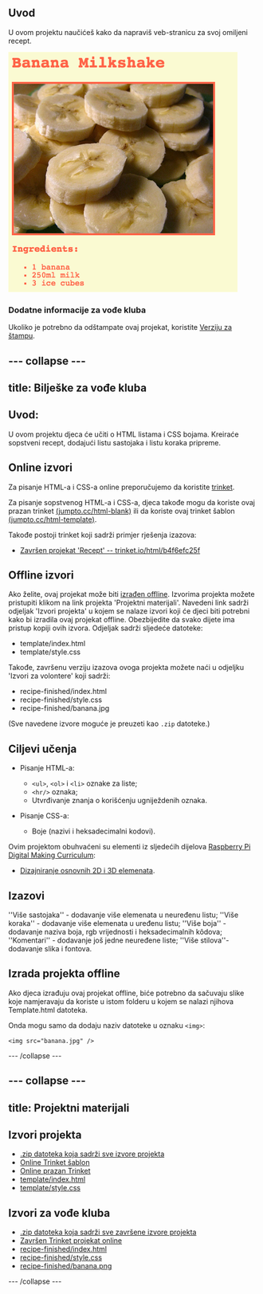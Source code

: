 ## Uvod

U ovom projektu naučićeš kako da napraviš veb-stranicu za svoj omiljeni recept.

![screenshot](images/recipe-final.png)

### Dodatne informacije za vođe kluba

Ukoliko je potrebno da odštampate ovaj projekat, koristite [Verziju za štampu](https://projects.raspberrypi.org/me-ME/projects/recipe/print).

--- collapse ---
---
title: Bilješke za vođe kluba
---
## Uvod:

U ovom projektu djeca će učiti o HTML listama i CSS bojama. Kreiraće sopstveni recept, dodajući listu sastojaka i listu koraka pripreme.

## Online izvori

Za pisanje HTML-a i CSS-a online preporučujemo da koristite [trinket](https://trinket.io/).

Za pisanje sopstvenog HTML-a i CSS-a, djeca takođe mogu da koriste ovaj prazan trinket [(jumpto.cc/html-blank)](http://jumpto.cc/html-blank) ili da koriste ovaj trinket šablon [(jumpto.cc/html-template)](http://jumpto.cc/html-template).

Takođe postoji trinket koji sadrži primjer rješenja izazova:

+ [Završen projekat 'Recept' -- trinket.io/html/b4f6efc25f](https://trinket.io/html/b4f6efc25f)

## Offline izvori

Ako želite, ovaj projekat može biti [izrađen offline](https://www.codeclubprojects.org/en-GB/resources/webdev-working-offline/). Izvorima projekta možete pristupiti klikom na link projekta 'Projektni materijali'. Navedeni link sadrži odjeljak 'Izvori projekta' u kojem se nalaze izvori koji će djeci biti potrebni kako bi izradila ovaj projekat offline. Obezbijedite da svako dijete ima pristup kopiji ovih izvora. Odjeljak sadrži sljedeće datoteke:

+ template/index.html
+ template/style.css

Takođe, završenu verziju izazova ovoga projekta možete naći u odjeljku 'Izvori za volontere' koji sadrži:

+ recipe-finished/index.html
+ recipe-finished/style.css
+ recipe-finished/banana.jpg

(Sve navedene izvore moguće je preuzeti kao `.zip` datoteke.)

## Ciljevi učenja

+ Pisanje HTML-a:
    
    + `<ul>`, `<ol>` i `<li>` oznake za liste;
    + `<hr/>` oznaka;
    + Utvrđivanje znanja o korišćenju ugniježdenih oznaka.

+ Pisanje CSS-a:
    
    + Boje (nazivi i heksadecimalni kodovi).

Ovim projektom obuhvaćeni su elementi iz sljedećih dijelova [Raspberry Pi Digital Making Curriculum](https://rpf.io/curriculum):

+ [Dizajniranje osnovnih 2D i 3D elemenata](https://www.raspberrypi.org/curriculum/design/creator).

## Izazovi

''Više sastojaka'' - dodavanje više elemenata u neuređenu listu; ''Više koraka'' - dodavanje više elemenata u uređenu listu; ''Više boja'' - dodavanje naziva boja, rgb vrijednosti i heksadecimalnih kôdova; ''Komentari'' - dodavanje još jedne neuređene liste; ''Više stilova''- dodavanje slika i fontova.

## Izrada projekta offline

Ako djeca izrađuju ovaj projekat offline, biće potrebno da sačuvaju slike koje namjeravaju da koriste u istom folderu u kojem se nalazi njihova Template.html datoteka.

Onda mogu samo da dodaju naziv datoteke u oznaku `<img>`:

    <img src="banana.jpg" />
    

--- /collapse ---

--- collapse ---
---
title: Projektni materijali
---
## Izvori projekta

+ [.zip datoteka koja sadrži sve izvore projekta](resources/recipe-project-resources.zip)
+ [Online Trinket šablon](http://jumpto.cc/trinket-template)
+ [Online prazan Trinket](http://jumpto.cc/trinket-blank)
+ [template/index.html](resources/template-index.html)
+ [template/style.css](resources/template-style.css)

## Izvori za vođe kluba

+ [.zip datoteka koja sadrži sve završene izvore projekta](resources/recipe-volunteer-resources.zip)
+ [Završen Trinket projekat online](https://trinket.io/html/b4f6efc25f)
+ [recipe-finished/index.html](resources/recipe-finished-index.html)
+ [recipe-finished/style.css](resources/recipe-finished-style.css)
+ [recipe-finished/banana.png](resources/recipe-finished-banana.png)

--- /collapse ---